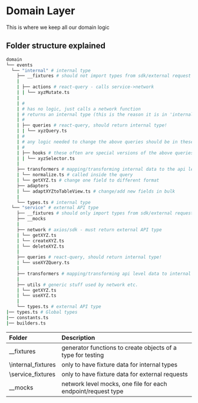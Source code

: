 # Domain Layer

This is where we keep all our domain logic

## Folder structure explained

```bash
domain
└── events
  └── "internal" # internal type
    ├── __fixtures # should not import types from sdk/external request - only for transofmred internal
    |
    | ├── actions # react-query - calls service->network
    | | └── xyzMutate.ts
    |
    | #
    | # has no logic, just calls a network function
    | # returns an internal type (this is the reason it is in 'internal' not 'service')
    | #
    | ├── queries # react-query, should return internal type!
    | | └── xyzQuery.ts
    | #
    | # any logic needed to change the above queries should be in these hooks
    | #
    | ├── hooks # these often are special versions of the above queries
    | | └── xyzSelector.ts
    |
    ├── transformers # mapping/transforming internal data to the api level
    | └── normalize.ts # called inside the query
    | └── getXYZ.ts # change one field to different format
    ├── adapters
    | └── adaptXYZtoTableView.ts # change/add new fields in bulk
    |
    └── types.ts # internal type
  └── "service" # external API type
    ├── __fixtures # should only import types from sdk/external request
    ├── __mocks
    |
    ├── network # axios/sdk - must return external API type
    | └── getXYZ.ts
    | └── createXYZ.ts
    | └── deleteXYZ.ts
    |
    ├── queries # react-query, should return internal type!
    | └── useXYZQuery.ts
    |
    ├── transformers # mapping/transforming api level data to internal data (e.g., store) -- utilize the internal types for this!
    |
    ├── utils # generic stuff used by network etc.
    | └── getXYZ.ts
    | └── useXYZ.ts
    |
    └── types.ts # external API type
|── types.ts # Global types
|── constants.ts
|── builders.ts

```

| Folder             | Description                                                  |
| :----------------- | :----------------------------------------------------------- |
| \_\_fixtures       | generator functions to create objects of a type for testing  |
| \internal_fixtures | only to have fixture data for internal types                 |
| \service_fixtures  | only to have fixture data for external requests              |
| \_\_mocks          | network level mocks, one file for each endpoint/request type |

